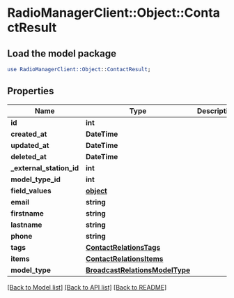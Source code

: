# RadioManagerClient::Object::ContactResult

## Load the model package
```perl
use RadioManagerClient::Object::ContactResult;
```

## Properties
Name | Type | Description | Notes
------------ | ------------- | ------------- | -------------
**id** | **int** |  | [optional] 
**created_at** | **DateTime** |  | [optional] 
**updated_at** | **DateTime** |  | [optional] 
**deleted_at** | **DateTime** |  | [optional] 
**_external_station_id** | **int** |  | [optional] 
**model_type_id** | **int** |  | 
**field_values** | [**object**](.md) |  | [optional] 
**email** | **string** |  | [optional] 
**firstname** | **string** |  | 
**lastname** | **string** |  | 
**phone** | **string** |  | [optional] 
**tags** | [**ContactRelationsTags**](ContactRelationsTags.md) |  | 
**items** | [**ContactRelationsItems**](ContactRelationsItems.md) |  | [optional] 
**model_type** | [**BroadcastRelationsModelType**](BroadcastRelationsModelType.md) |  | [optional] 

[[Back to Model list]](../README.md#documentation-for-models) [[Back to API list]](../README.md#documentation-for-api-endpoints) [[Back to README]](../README.md)


